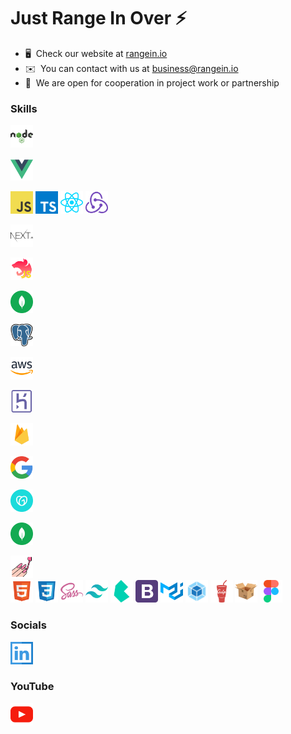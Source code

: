 # Just Range In Over ⚡️

- 🖥️  Check our website at [rangein.io](rangein.io)
- ✉️  You can contact with us at [business@rangein.io](mailto:business@rangein.io)
- 🤝  We are open for cooperation in project work or partnership

### Skills

<p align="left">
<a href="https://nodejs.org/en/" target="_blank" rel="noreferrer"><img src="./assets/node.svg" width="36" height="36" alt="NODE" /></a>

<a href="https://vuejs.org/" target="_blank" rel="noreferrer"><img src="./assets/vue.svg" width="36" height="36" alt="VUE" /></a>

<a href="https://developer.mozilla.org/en-US/docs/Web/JavaScript" target="_blank" rel="noreferrer"><img src="./assets/js.svg" width="36" height="36" alt="JS" /></a>
<a href="https://www.typescriptlang.org/" target="_blank" rel="noreferrer"><img src="./assets/ts.svg" width="36" height="36" alt="TS" /></a>
<a href="https://reactjs.org/" target="_blank" rel="noreferrer"><img src="./assets/react.svg" width="36" height="36" alt="REACT" /></a>
<a href="https://redux.js.org/" target="_blank" rel="noreferrer"><img src="./assets/redux.svg" width="36" height="36" alt="REDUX" /></a>

<a href="https://nextjs.org/" target="_blank" rel="noreferrer"><img src="./assets/nextjs.svg" width="36" height="36" alt="NEXT" /></a>

<a href="https://nestjs.com/" target="_blank" rel="noreferrer"><img src="./assets/nest.svg" width="36" height="36" alt="NEST" /></a>

<a href="https://www.mongodb.com/" target="_blank" rel="noreferrer"><img src="./assets/mongo.svg" width="36" height="36" alt="MONGO" /></a>

<a href="https://www.postgresql.org/" target="_blank" rel="noreferrer"><img src="./assets/postgresql.svg" width="36" height="36" alt="postgresql" /></a>

<a href="https://aws.amazon.com/ru/" target="_blank" rel="noreferrer"><img src="./assets/aws.svg" width="36" height="36" alt="AWS" /></a>

<a href="https://dashboard.heroku.com" target="_blank" rel="noreferrer"><img src="./assets/heroku.svg" width="36" height="36" alt="heroku" /></a>

<a href="https://firebase.google.com/" target="_blank" rel="noreferrer"><img src="./assets/firebase.svg" width="36" height="36" alt="firebase" /></a>

<a href="google.com/" target="_blank" rel="noreferrer"><img src="./assets/google.svg" width="36" height="36" alt="google" /></a>

<a href="https://www.godaddy.com/" target="_blank" rel="noreferrer"><img src="./assets/godaddy.svg" width="36" height="36" alt="godaddy" /></a>

<a href="https://www.mongodb.com/" target="_blank" rel="noreferrer"><img src="./assets/mongo.svg" width="36" height="36" alt="MONGO" /></a>

<a href="https://styled-components.com/" target="_blank" rel="noreferrer"><img src="./assets/sc.svg" width="36" height="36" alt="ST" /></a>  
<a href="https://html5.org/" target="_blank" rel="noreferrer"><img src="./assets/html.svg" width="36" height="36" alt="HTML5" /></a>
<a href="https://www.w3schools.com/css/" target="_blank" rel="noreferrer"><img src="./assets/css.svg" width="36" height="36" alt="CSS3" /></a>
<a href="https://sass-lang.com/" target="_blank" rel="noreferrer"><img src="./assets/sass.svg" width="36" height="36" alt="SASS" /></a>
<a href="https://tailwindcss.com/" target="_blank" rel="noreferrer"><img src="./assets/tlw.svg" width="36" height="36" alt="TAILWINDCSS" /></a>
<a href="https://bulma.io/" target="_blank" rel="noreferrer"><img src="./assets/blm.svg" width="36" height="36" alt="BULMA" /></a>
<a href="https://getbootstrap.com/" target="_blank" rel="noreferrer"><img src="./assets/bts.svg" width="36" height="36" alt="BOOTSTRAP" /></a>
<a href="https://mui.com/" target="_blank" rel="noreferrer"><img src="./assets/mui.svg" width="36" height="36" alt="MUI" /></a>
<a href="https://webpack.js.org/" target="_blank" rel="noreferrer"><img src="./assets/webp.svg" width="36" height="36" alt="WEBPACK" /></a>
<a href="https://gulpjs.com/" target="_blank" rel="noreferrer"><img src="./assets/glp.svg" width="36" height="36" alt="GULP" /></a>
<a href="https://parceljs.org/" target="_blank" rel="noreferrer"><img src="./assets/prcl.svg" width="36" height="36" alt="PARCEL" /></a>
<a href="https://www.figma.com/about/" target="_blank" rel="noreferrer"><img src="./assets/fg.svg" width="36" height="36" alt="FIGMA" /></a>

### Socials

<p align="left"> 
  <a href="#" target="_blank" rel="noreferrer"><img src="./assets/lnkd.svg" width="36" height="36" alt="Linkedin" /></a>
</p>

### YouTube

<p align="left"> 
  <a href="#" target="_blank" rel="noreferrer"><img src="./assets/youtube.svg" width="36" height="36" alt="YouTube" /></a>
</p>
